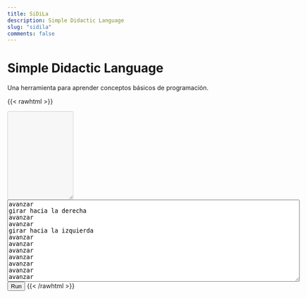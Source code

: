```yaml
---
title: SiDiLa
description: Simple Didactic Language
slug: "sidila"
comments: false
---
```


# Simple Didactic Language

Una herramienta para aprender conceptos básicos de programación.

{{< rawhtml >}}
<canvas id="canvas" width="300" height="300"></canvas>
<div id="message" class="message"></div>
<textarea id="output" class="output" cols="16" rows="13" disabled="true"></textarea>
<textarea id="code" class="source-code" cols="80" rows="12">
avanzar
girar hacia la derecha
avanzar
avanzar
girar hacia la izquierda
avanzar
avanzar
avanzar
avanzar
avanzar
avanzar
avanzar
avanzar
girar hacia la derecha
avanzar
avanzar
avanzar
avanzar
avanzar
avanzar
avanzar
girar hacia la izquierda
avanzar
</textarea>
<button id="run">Run</button>
<script type="text/javascript" src="/sidila/peg.js"></script>
<script type="text/javascript" src="/sidila/sidila.js"></script>
{{< /rawhtml >}}